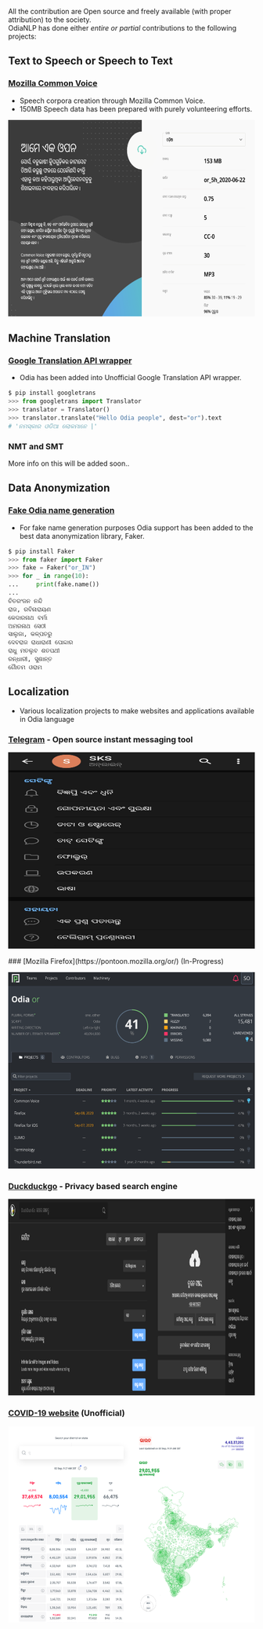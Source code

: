 All the contribution are Open source and freely available (with proper attribution) to the society.   
OdiaNLP has done either _entire or partial_ contributions to the following projects:

## Text to Speech or Speech to Text 
### [Mozilla Common Voice](https://commonvoice.mozilla.org/or)
- Speech corpora creation through Mozilla Common Voice.
- 150MB Speech data has been prepared with purely volunteering efforts.

<p align="center">
  <img width="560" height="400" src="/images/Common_Voice_screenshot.png">
</p>

## Machine Translation

### [Google Translation API wrapper](https://github.com/ssut/py-googletrans)
- Odia has been added into Unofficial Google Translation API wrapper.
```python
$ pip install googletrans
>>> from googletrans import Translator
>>> translator = Translator()
>>> translator.translate("Hello Odia people", dest="or").text
# 'ନମସ୍କାର ଓଡିଆ ଲୋକମାନେ |'
```
### NMT and SMT
More info on this will be added soon..

## Data Anonymization
### [Fake Odia name generation](https://github.com/joke2k/faker)
- For fake name generation purposes Odia support has been added to the best data anonymization library, Faker.
```python
$ pip install Faker
>>> from faker import Faker
>>> fake = Faker("or_IN")
>>> for _ in range(10):
...     print(fake.name())
... 
ଚିତରଂଜନ ନନ୍ଦି
ରାଜ, ରବିନାରାୟଣ
କେଦାରନାଥ ବର୍ମା
ଅମରନାଥ ସେଠୀ
ସାଲୁଜା, କଳ୍ପତରୁ
ଦେବରାଜ ରାଧାରାଣୀ ପୋଦ୍ଦାର
ରାଧୁ ମତଲୁବ ଶତପଥୀ
ରନ୍ଧାରୀ, ସୁଶାନ୍ତ
ଗୈାତମ ଓରାମ
```
## Localization
- Various localization projects to make websites and applications available in Odia language
### [Telegram](https://telegram.org/) - Open source instant messaging tool
<p align="center">
  <img width="560" height="400" src="/images/telegram.jpg">
</p>
### [Mozilla Firefox](https://pontoon.mozilla.org/or/) (In-Progress)
<p align="center">
  <img width="560" height="400" src="/images/pontoon.png">
</p>

### [Duckduckgo](https://duckduckgo.com/) - Privacy based search engine
<p align="center">
  <img width="560" height="400" src="/images/ddg.png">
</p>

### [COVID-19 website](https://www.covid19india.org/) (Unofficial)
<p align="center">
  <img width="560" height="400" src="/images/covid19_screenshot.png">
</p>
